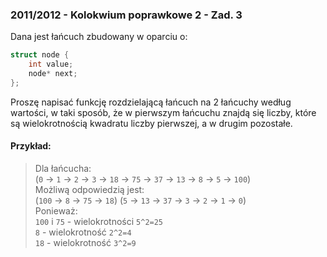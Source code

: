 ### 2011/2012 - Kolokwium poprawkowe 2 - Zad. 3

Dana jest łańcuch zbudowany w oparciu o:
```cpp
struct node {
    int value;
    node* next;
};
```  
Proszę napisać funkcję rozdzielającą łańcuch na 2 łańcuchy według wartości, w taki sposób, że w pierwszym łańcuchu znajdą się liczby, które są wielokrotnością kwadratu liczby pierwszej, a w drugim pozostałe.

#### Przykład: ####
> Dla łańcucha:  
> (`0` -> `1` -> `2` -> `3` -> `18` -> `75` -> `37` -> `13` -> `8` -> `5` -> `100`)  
> Możliwą odpowiedzią jest:  
> (`100` -> `8` -> `75` -> `18`) (`5` -> `13` -> `37` -> `3` -> `2` -> `1` -> `0`)  
> Ponieważ:  
> `100` i `75` - wielokrotności `5^2=25`  
> `8` - wielokrotność `2^2=4`  
> `18` - wielokrotność `3^2=9`  
